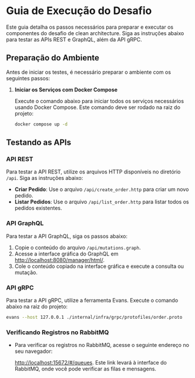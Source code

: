 # Guia de Execução do Desafio

Este guia detalha os passos necessários para preparar e executar os componentes do desafio de clean architecture. Siga as instruções abaixo para testar as APIs REST e GraphQL, além da API gRPC.

## Preparação do Ambiente

Antes de iniciar os testes, é necessário preparar o ambiente com os seguintes passos:

1. **Iniciar os Serviços com Docker Compose**

    Execute o comando abaixo para iniciar todos os serviços necessários usando Docker Compose. Este comando deve ser rodado na raiz do projeto:

    ```bash
    docker compose up -d
    ```

## Testando as APIs

### API REST

Para testar a API REST, utilize os arquivos HTTP disponíveis no diretório `/api`. Siga as instruções abaixo:

- **Criar Pedido**: Use o arquivo `/api/create_order.http` para criar um novo pedido.
- **Listar Pedidos**: Use o arquivo `/api/list_order.http` para listar todos os pedidos existentes.

### API GraphQL

Para testar a API GraphQL, siga os passos abaixo:

1. Copie o conteúdo do arquivo `/api/mutations.graph`.
2. Acesse a interface gráfica do GraphQL em [http://localhost:8080/manager/html/](http://localhost:8080/manager/html/).
3. Cole o conteúdo copiado na interface gráfica e execute a consulta ou mutação.

### API gRPC

Para testar a API gRPC, utilize a ferramenta Evans. Execute o comando abaixo na raiz do projeto:

```bash
evans --host 127.0.0.1 ./internal/infra/grpc/protofiles/order.proto
```

### Verificando Registros no RabbitMQ

- Para verificar os registros no RabbitMQ, acesse o seguinte endereço no seu navegador:

  [http://localhost:15672/#/queues](http://localhost:15672/#/queues). Este link levará à interface do RabbitMQ, onde você pode verificar as filas e mensagens.
